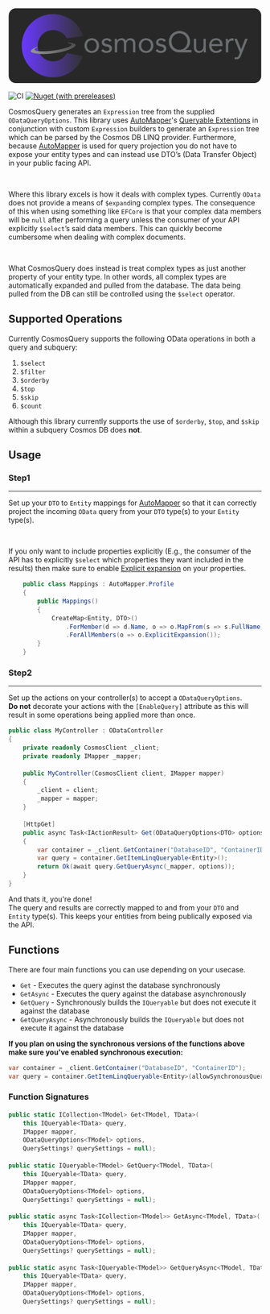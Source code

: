 ![CosmosQuery](Title.png)

![CI](https://github.com/wbuck/cosmosquery/actions/workflows/ci.yml/badge.svg)
[![Nuget (with prereleases)](https://img.shields.io/nuget/v/CosmosQuery)](https://www.nuget.org/packages/CosmosQuery)

CosmosQuery generates an `Expression` tree from the supplied `ODataQueryOptions`.
This library uses [AutoMapper][AutoMapper]'s [Queryable Extentions](https://docs.automapper.org/en/stable/Queryable-Extensions.html) in conjunction with custom `Expression` builders to generate an `Expression` tree which can be parsed by the Cosmos DB LINQ provider. Furthermore, because [AutoMapper][AutoMapper] is used for query projection you do not have to expose your entity types and can instead use DTO’s (Data Transfer Object) in your public facing API.

<br>

Where this library excels is how it deals with complex types. Currently `OData` does not provide a means of `$expand`ing complex types. The consequence of this when using something like `EFCore` is that your complex data members will be `null` after performing a query unless the consumer of your API explicitly `$select`’s said data members. This can quickly become cumbersome when dealing with complex documents.

<br>

What CosmosQuery does instead is treat complex types as just another property of your entity type. In other words, all complex types are automatically expanded and pulled from the database. The data being pulled from the DB can still be controlled using the `$select` operator.

## Supported Operations

Currently CosmosQuery supports the following OData operations in both a query and subquery:
1.	`$select`
2.	`$filter`
3.	`$orderby`
4.	`$top`
5.	`$skip`
6.  `$count`

Although this library currently supports the use of `$orderby`, `$top`, and `$skip` within a subquery Cosmos DB does **not**.

## Usage

### <b>Step1</b>
<hr>

Set up your `DTO` to `Entity` mappings for [AutoMapper][AutoMapper] so that it can correctly project the incoming `OData` query from your `DTO` type(s) to your `Entity` type(s).

<br>

If you only want to include properties explicitly (E.g., the consumer of the API has to explicitly `$select` which properties they want included in the results) then make sure to enable [Explicit expansion](https://docs.automapper.org/en/stable/Queryable-Extensions.html?highlight=explicitexpansions#explicit-expansion) on your properties.


```c#
    public class Mappings : AutoMapper.Profile
    {
        public Mappings()
        {
            CreateMap<Entity, DTO>()
                .ForMember(d => d.Name, o => o.MapFrom(s => s.FullName))                
                .ForAllMembers(o => o.ExplicitExpansion());
        }
    }
```

### <b>Step2</b>
<hr>

Set up the actions on your controller(s) to accept a `ODataQueryOptions`.
<br>
**Do not** decorate your actions with the `[EnableQuery]` attribute as this will result in some operations being applied more than once.

```c#
public class MyController : ODataController
{
    private readonly CosmosClient _client;
    private readonly IMapper _mapper;

    public MyController(CosmosClient client, IMapper mapper)
    {
        _client = client;
        _mapper = mapper;
    }

    [HttpGet]
    public async Task<IActionResult> Get(ODataQueryOptions<DTO> options)
    {
        var container = _client.GetContainer("DatabaseID", "ContainerID");
        var query = container.GetItemLinqQueryable<Entity>();
        return Ok(await query.GetQueryAsync(_mapper, options));
    }
}
```

And thats it, you're done!
<br>
The query and results are correctly mapped to and from your `DTO` and `Entity` type(s). This keeps your entities from being publically exposed via the API.

## Functions

There are four main functions you can use depending on your usecase.
-   `Get` - Executes the query aginst the database synchronously
-   `GetAsync` - Executes the query against the database asynchronously
-   `GetQuery` - Synchronously builds the `IQueryable` but does not execute it against the database
-   `GetQueryAsync` - Asynchronously builds the `IQueryable` but does not execute it against the database

<b>If you plan on using the synchronous versions of the functions above make sure you've enabled synchronous execution:</b>

```c#
var container = _client.GetContainer("DatabaseID", "ContainerID");
var query = container.GetItemLinqQueryable<Entity>(allowSynchronousQueryExecution: true);
```

### Function Signatures

```c#
public static ICollection<TModel> Get<TModel, TData>(
    this IQueryable<TData> query, 
    IMapper mapper, 
    ODataQueryOptions<TModel> options, 
    QuerySettings? querySettings = null);

public static IQueryable<TModel> GetQuery<TModel, TData>(
    this IQueryable<TData> query,
    IMapper mapper,
    ODataQueryOptions<TModel> options,
    QuerySettings? querySettings = null);

public static async Task<ICollection<TModel>> GetAsync<TModel, TData>(
    this IQueryable<TData> query, 
    IMapper mapper, 
    ODataQueryOptions<TModel> options, 
    QuerySettings? querySettings = null);

public static async Task<IQueryable<TModel>> GetQueryAsync<TModel, TData>(
    this IQueryable<TData> query, 
    IMapper mapper, 
    ODataQueryOptions<TModel> options, 
    QuerySettings? querySettings = null);
```

[AutoMapper]: https://github.com/AutoMapper/AutoMapper

